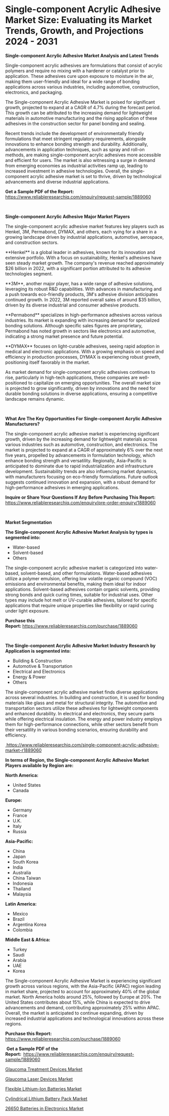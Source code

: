 <p><h1>Single-component Acrylic Adhesive Market Size: Evaluating its Market Trends, Growth, and Projections 2024 - 2031</h1></p><p><strong>Single-component Acrylic Adhesive Market Analysis and Latest Trends</strong></p>
<p><p>Single-component acrylic adhesives are formulations that consist of acrylic polymers and require no mixing with a hardener or catalyst prior to application. These adhesives cure upon exposure to moisture in the air, making them user-friendly and ideal for a wide range of bonding applications across various industries, including automotive, construction, electronics, and packaging.</p><p>The Single-component Acrylic Adhesive Market is poised for significant growth, projected to expand at a CAGR of 4.7% during the forecast period. This growth can be attributed to the increasing demand for lightweight materials in automotive manufacturing and the rising application of these adhesives in the construction sector for panel bonding and sealing. </p><p>Recent trends include the development of environmentally friendly formulations that meet stringent regulatory requirements, alongside innovations to enhance bonding strength and durability. Additionally, advancements in application techniques, such as spray and roll-on methods, are making single-component acrylic adhesives more accessible and efficient for users. The market is also witnessing a surge in demand from emerging economies as industrial activities ramp up, leading to increased investment in adhesive technologies. Overall, the single-component acrylic adhesive market is set to thrive, driven by technological advancements and diverse industrial applications.</p></p>
<p><strong>Get a Sample PDF of the Report:&nbsp;</strong> <a href="https://www.reliableresearchiq.com/enquiry/request-sample/1889060?utm_campaign=1804&utm_medium=2&utm_source=Github&utm_content=ia&utm_term=24102024&utm_id=single-component-acrylic-adhesive">https://www.reliableresearchiq.com/enquiry/request-sample/1889060</a></p>
<p>&nbsp;</p>
<p><strong>Single-component Acrylic Adhesive Major Market Players</strong></p>
<p><p>The single-component acrylic adhesive market features key players such as Henkel, 3M, Permabond, DYMAX, and others, each vying for a share in a growing landscape driven by industrial applications, automotive, aerospace, and construction sectors.</p><p>**Henkel** is a global leader in adhesives, known for its innovation and extensive portfolio. With a focus on sustainability, Henkel's adhesives have seen steady market growth. The company's revenue reached approximately $26 billion in 2022, with a significant portion attributed to its adhesive technologies segment.</p><p>**3M**, another major player, has a wide range of adhesive solutions, leveraging its robust R&D capabilities. With advances in manufacturing and a push towards eco-friendly products, 3M's adhesive division anticipates continued growth. In 2022, 3M reported overall sales of around $35 billion, driven by its diverse industrial and consumer adhesive products.</p><p>**Permabond** specializes in high-performance adhesives across various industries. Its market is expanding with increasing demand for specialized bonding solutions. Although specific sales figures are proprietary, Permabond has noted growth in sectors like electronics and automotive, indicating a strong market presence and future potential.</p><p>**DYMAX** focuses on light-curable adhesives, seeing rapid adoption in medical and electronic applications. With a growing emphasis on speed and efficiency in production processes, DYMAX is experiencing robust growth, positioning itself favorably in the market.</p><p>As market demand for single-component acrylic adhesives continues to rise, particularly in high-tech applications, these companies are well-positioned to capitalize on emerging opportunities. The overall market size is projected to grow significantly, driven by innovations and the need for durable bonding solutions in diverse applications, ensuring a competitive landscape remains dynamic.</p></p>
<p>&nbsp;</p>
<p><strong>What Are The Key Opportunities For Single-component Acrylic Adhesive Manufacturers?</strong></p>
<p><p>The single-component acrylic adhesive market is experiencing significant growth, driven by the increasing demand for lightweight materials across various industries such as automotive, construction, and electronics. The market is projected to expand at a CAGR of approximately 6% over the next five years, propelled by advancements in formulation technology, which enhance bonding strength and versatility. Regionally, Asia-Pacific is anticipated to dominate due to rapid industrialization and infrastructure development. Sustainability trends are also influencing market dynamics, with manufacturers focusing on eco-friendly formulations. Future outlook suggests continued innovation and expansion, with a robust demand for high-performance adhesives in emerging applications.</p></p>
<p><strong>Inquire or Share Your Questions If Any Before Purchasing This Report:</strong> <a href="https://www.reliableresearchiq.com/enquiry/pre-order-enquiry/1889060?utm_campaign=1804&utm_medium=2&utm_source=Github&utm_content=ia&utm_term=24102024&utm_id=single-component-acrylic-adhesive">https://www.reliableresearchiq.com/enquiry/pre-order-enquiry/1889060</a></p>
<p>&nbsp;</p>
<p><strong>Market Segmentation</strong></p>
<p><strong>The Single-component Acrylic Adhesive Market Analysis by types is segmented into:</strong></p>
<p><ul><li>Water-based</li><li>Solvent-based</li><li>Others</li></ul></p>
<p><p>The single-component acrylic adhesive market is categorized into water-based, solvent-based, and other formulations. Water-based adhesives utilize a polymer emulsion, offering low volatile organic compound (VOC) emissions and environmental benefits, making them ideal for indoor applications. Solvent-based adhesives contain organic solvents, providing strong bonds and quick curing times, suitable for industrial uses. Other types may include hot melt or UV-curable adhesives, tailored for specific applications that require unique properties like flexibility or rapid curing under light exposure.</p></p>
<p><strong>Purchase this Report:&nbsp;</strong><a href="https://www.reliableresearchiq.com/purchase/1889060?utm_campaign=1804&utm_medium=2&utm_source=Github&utm_content=ia&utm_term=24102024&utm_id=single-component-acrylic-adhesive">https://www.reliableresearchiq.com/purchase/1889060</a></p>
<p>&nbsp;</p>
<p><strong>The Single-component Acrylic Adhesive Market Industry Research by Application is segmented into:</strong></p>
<p><ul><li>Building & Construction</li><li>Automotive & Transportation</li><li>Electrical and Electronics</li><li>Energy & Power</li><li>Others</li></ul></p>
<p><p>The single-component acrylic adhesive market finds diverse applications across several industries. In building and construction, it is used for bonding materials like glass and metal for structural integrity. The automotive and transportation sectors utilize these adhesives for lightweight components and enhanced durability. In electrical and electronics, they secure parts while offering electrical insulation. The energy and power industry employs them for high-performance connections, while other sectors benefit from their versatility in various bonding scenarios, ensuring durability and efficiency.</p></p>
<p><a href="https://www.reliableresearchiq.com/single-component-acrylic-adhesive-market-r1889060?utm_campaign=1804&utm_medium=2&utm_source=Github&utm_content=ia&utm_term=24102024&utm_id=single-component-acrylic-adhesive">&nbsp;https://www.reliableresearchiq.com/single-component-acrylic-adhesive-market-r1889060</a></p>
<p><strong>In terms of Region, the Single-component Acrylic Adhesive Market Players available by Region are:</strong></p>
<p>
    <p> <strong> North America: </strong>
        <ul>
            <li>United States</li>
            <li>Canada</li>
        </ul>
        </p> 
    <p> <strong> Europe: </strong>
        <ul>
            <li>Germany</li>
            <li>France</li>
            <li>U.K.</li>
            <li>Italy</li>
            <li>Russia</li>
        </ul>
        </p> 
    <p> <strong> Asia-Pacific: </strong>
        <ul>
            <li>China</li>
            <li>Japan</li>
            <li>South Korea</li>
            <li>India</li>
            <li>Australia</li>
            <li>China Taiwan</li>
            <li>Indonesia</li>
            <li>Thailand</li>
            <li>Malaysia</li>
        </ul>
        </p> 
    <p> <strong> Latin America: </strong>
        <ul>
            <li>Mexico</li>
            <li>Brazil</li>
            <li>Argentina Korea</li>
            <li>Colombia</li>
        </ul>
        </p> 
    <p> <strong> Middle East & Africa: </strong>
        <ul>
            <li>Turkey</li>
            <li>Saudi</li>
            <li>Arabia</li>
            <li>UAE</li>
            <li>Korea</li>
        </ul>
    </p>
    </p>
<p><p>The Single-component Acrylic Adhesive Market is experiencing significant growth across various regions, with the Asia-Pacific (APAC) region leading in market share, projected to account for approximately 40% of the global market. North America holds around 25%, followed by Europe at 20%. The United States contributes about 15%, while China is expected to drive advancements and demand, contributing approximately 25% within APAC. Overall, the market is anticipated to continue expanding, driven by increased industrial applications and technological innovations across these regions.</p></p>
<p><strong>Purchase this Report: </strong><a href="https://www.reliableresearchiq.com/purchase/1889060?utm_campaign=1804&utm_medium=2&utm_source=Github&utm_content=ia&utm_term=24102024&utm_id=single-component-acrylic-adhesive">https://www.reliableresearchiq.com/purchase/1889060</a></p>
<p>&nbsp;<strong>Get a Sample PDF of the Report:&nbsp;&nbsp;</strong><a href="https://www.reliableresearchiq.com/enquiry/request-sample/1889060?utm_campaign=1804&utm_medium=2&utm_source=Github&utm_content=ia&utm_term=24102024&utm_id=single-component-acrylic-adhesive">https://www.reliableresearchiq.com/enquiry/request-sample/1889060</a></p>
<p><strong></strong></p>
<p><p><a href="https://www.linkedin.com/pulse/future-glaucoma-treatment-devices-market-global-forecast-riijf?utm_campaign=1804&utm_medium=2&utm_source=Github&utm_content=ia&utm_term=24102024&utm_id=single-component-acrylic-adhesive">Glaucoma Treatment Devices Market</a></p><p><a href="https://www.linkedin.com/pulse/comprehensive-glaucoma-laser-devices-market-report-regional-rge4f?utm_campaign=1804&utm_medium=2&utm_source=Github&utm_content=ia&utm_term=24102024&utm_id=single-component-acrylic-adhesive">Glaucoma Laser Devices Market</a></p><p><a href="https://www.linkedin.com/pulse/insights-flexible-lithium-ion-batteries-market-players-size-ghx2e?utm_campaign=1804&utm_medium=2&utm_source=Github&utm_content=ia&utm_term=24102024&utm_id=single-component-acrylic-adhesive">Flexible Lithium-Ion Batteries Market</a></p><p><a href="https://www.linkedin.com/pulse/global-cylindrical-lithium-battery-pack-market-analysis-njqze?utm_campaign=1804&utm_medium=2&utm_source=Github&utm_content=ia&utm_term=24102024&utm_id=single-component-acrylic-adhesive">Cylindrical Lithium Battery Pack Market</a></p><p><a href="https://www.linkedin.com/pulse/26650-batteries-electronics-market-consolidation-impact-structure-yr2oe?utm_campaign=1804&utm_medium=2&utm_source=Github&utm_content=ia&utm_term=24102024&utm_id=single-component-acrylic-adhesive">26650 Batteries in Electronics Market</a></p></p>